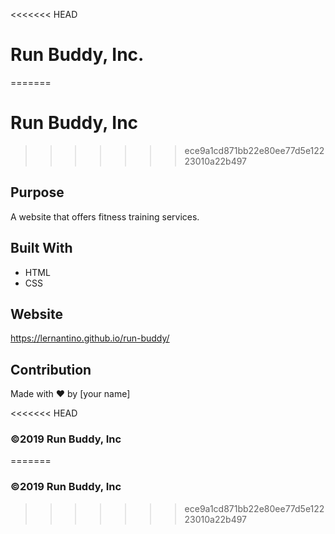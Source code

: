<<<<<<< HEAD
# Run Buddy, Inc.
=======
# Run Buddy, Inc
>>>>>>> ece9a1cd871bb22e80ee77d5e12223010a22b497

## Purpose
A website that offers fitness training services. 

## Built With
* HTML
* CSS

## Website
https://lernantino.github.io/run-buddy/

## Contribution
Made with ❤️ by [your name]

<<<<<<< HEAD
### ©️2019 Run Buddy, Inc
=======
### ©️2019 Run Buddy, Inc 
>>>>>>> ece9a1cd871bb22e80ee77d5e12223010a22b497
